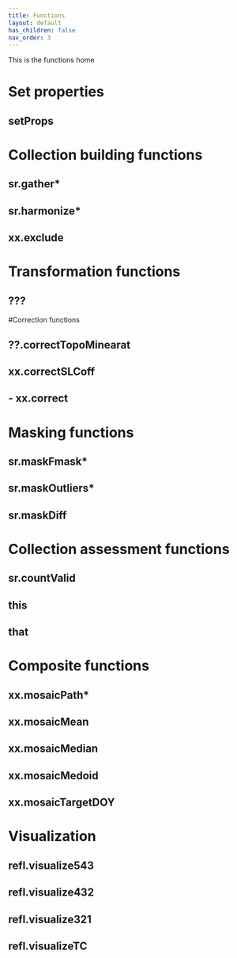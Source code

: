 ```yaml
---
title: Functions
layout: default
has_children: false
nav_order: 3
---
```


This is the functions home


# Set properties

## setProps

# Collection building functions

## sr.gather*

## sr.harmonize*

## xx.exclude

# Transformation functions

## ???

#Correction functions

## ??.correctTopoMinearat

## xx.correctSLCoff

##	- xx.correct

# Masking functions

## sr.maskFmask*

## sr.maskOutliers*

## sr.maskDiff

# Collection assessment functions

## sr.countValid

## this

## that

# Composite functions

## xx.mosaicPath*

## xx.mosaicMean

## xx.mosaicMedian

## xx.mosaicMedoid

## xx.mosaicTargetDOY

# Visualization

## refl.visualize543

## refl.visualize432

## refl.visualize321

## refl.visualizeTC


